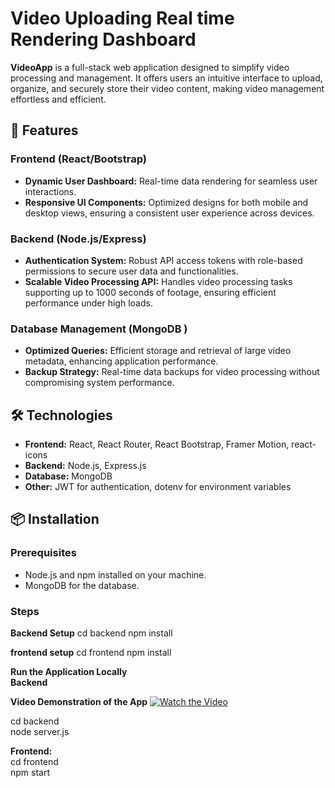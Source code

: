 # Video Uploading Real time Rendering Dashboard

**VideoApp** is a full-stack web application designed to simplify video processing and management. It offers users an intuitive interface to upload, organize, and securely store their video content, making video management effortless and efficient.

## 🚀 Features

### Frontend (React/Bootstrap)
- **Dynamic User Dashboard:** Real-time data rendering for seamless user interactions.
- **Responsive UI Components:** Optimized designs for both mobile and desktop views, ensuring a consistent user experience across devices.

### Backend (Node.js/Express)
- **Authentication System:** Robust API access tokens with role-based permissions to secure user data and functionalities.
- **Scalable Video Processing API:** Handles video processing tasks supporting up to 1000 seconds of footage, ensuring efficient performance under high loads.

### Database Management (MongoDB )
- **Optimized Queries:** Efficient storage and retrieval of large video metadata, enhancing application performance.
- **Backup Strategy:** Real-time data backups for video processing without compromising system performance.

## 🛠 Technologies

- **Frontend:** React, React Router, React Bootstrap, Framer Motion, react-icons
- **Backend:** Node.js, Express.js
- **Database:** MongoDB 
- **Other:** JWT for authentication, dotenv for environment variables

## 📦 Installation

### Prerequisites
- Node.js and npm installed on your machine.
- MongoDB for the database.

### Steps
**Backend Setup**
cd backend
npm install

**frontend setup**
cd frontend
npm install

**Run the Application Locally** <br>
**Backend** <br>

**Video Demonstration of the App**
[![Watch the Video](URL_of_Thumbnail_Image)](https://drive.google.com/file/d/1H-CCErBv4v10ep0IUysckzkEQ1ehsaHE/view?usp=sharing)

cd backend <br>
node server.js <br>

**Frontend:** <br>
cd frontend <br>
npm start <br>
